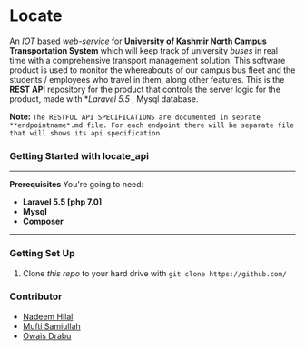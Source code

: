 # Locate
An *IOT* based *web-service* for **University of Kashmir North Campus Transportation System** which will keep track of university *buses* in real time with a comprehensive transport management solution. This software product is used to monitor the whereabouts of our campus bus fleet and the students / employees who travel in them, along other features.
This is the **REST API** repository for the product that controls the server logic for the product, made with **Laravel 5.5* , Mysql database.   

**Note:** `The RESTFUL API SPECIFICATIONS are documented in seprate **endpointname*.md file. For each endpoint there will be separate file that will shows its api specification.`

### Getting Started with locate_api
___
**Prerequisites**
You're going to need:
-   **Laravel 5.5 [php 7.0]** 
-   **Mysql** 
-   **Composer** 
___
### Getting Set Up
1.  Clone  _this repo_  to your hard drive with  `git clone https://github.com/`

### Contributor
- [Nadeem Hilal](https://github.com/nadeem09wani)
- [Mufti Samiullah](https://github.com/muftisamiullah)
- [Owais Drabu](https://github.com/invincibleme)
